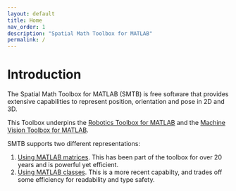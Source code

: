 ```yaml
---
layout: default
title: Home
nav_order: 1
description: "Spatial Math Toolbox for MATLAB"
permalink: /
---
```


# Introduction

The Spatial Math Toolbox for MATLAB (SMTB) is free software that provides extensive capabilities to represent position, orientation and pose in 2D and 3D.

This Toolbox underpins the [Robotics Toolbox for MATLAB](http://www.petercorke.com/robot) and the [Machine Vision Toolbox for MATLAB](http://www.petercorke.com/vision).

SMTB supports two different representations:

1. [Using MATLAB matrices](matrix.html).  This has been part of the toolbox for over 20 years and is powerful yet efficient.
2. [Using MATLAB classes](class.html).  This is a more recent capabilty, and trades off some efficiency for readability and type safety.

